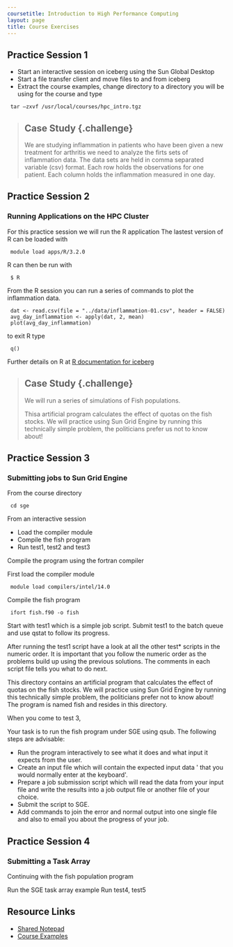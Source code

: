 ```yaml
---
coursetitle: Introduction to High Performance Computing
layout: page
title: Course Exercises
---
```

 
## Practice Session 1

 *   Start an interactive session on iceberg using the Sun Global Desktop
 *   Start a file transfer client and move files to and from iceberg
 *   Extract the course examples, change directory to a directory you will be using for the course and type

~~~{.bash}
 tar –zxvf /usr/local/courses/hpc_intro.tgz
~~~
                   

> ## Case Study {.challenge}
>
> We are studying inflammation in patients who have been given 
> a new treatment for arthritis we need to analyze the firts sets of inflammation data.
> The data sets are held in comma separated variable (csv) format. Each row holds
> the observations for one patient. Each column holds the inflammation measured in one day.

## Practice Session 2
### Running Applications on the HPC Cluster

For this practice session we will run the R application
The lastest version of R can be loaded with

~~~{.bash}
 module load apps/R/3.2.0
~~~

R can then be run with

~~~{.bash}
 $ R
~~~

From the R session you can run a series of commands to plot the inflammation data.

~~~{r,include=FALSE}
 dat <- read.csv(file = "../data/inflammation-01.csv", header = FALSE)
 avg_day_inflammation <- apply(dat, 2, mean)
 plot(avg_day_inflammation)
~~~

to exit R type 

~~~{r,echo=FALSE}
 q()
~~~

Further details on R at
[R documentation for iceberg](http://rcg.group.shef.ac.uk/iceberg/software/apps/R.html)





> ## Case Study {.challenge}
>
> We will run a series of simulations of Fish populations.
> 
> Thisa artificial program calculates the effect of quotas on the fish stocks.
> We will practice using Sun Grid Engine by running this
> technically simple problem, the politicians prefer us
> not to know about!

## Practice Session 3

### Submitting jobs to Sun Grid Engine
From the course directory

~~~{.bash}
 cd sge
~~~

From an interactive session
 * Load the compiler module
 * Compile the fish program
 * Run test1, test2 and test3

Compile the program using the fortran compiler

First load the compiler module

~~~{.bash}
 module load compilers/intel/14.0
~~~


Compile the fish program

~~~{.bash}
 ifort fish.f90 -o fish
~~~

 
 Start with test1 which is a simple job script. 
 Submit test1 to the batch queue and use qstat to follow 
 its progress.
 
 After running the test1 script have a look at all the 
 other test* scripts in the numeric order. 
 It is important that you follow the numeric order as
 the problems build up using the previous solutions. 
 The comments in each script file tells you what to do next.

 This directory contains an artificial program that 
 calculates the effect of quotas on the fish stocks.
 We will practice using Sun Grid Engine by running this
 technically simple problem, the politicians prefer
 not to know about! The program is named fish and resides
 in this directory.
 
 When you come to test 3, 

  Your task is to run the fish program under SGE using qsub. 
  The following steps are advisable: 
  * Run the program interactively to see what it does 
      and what input it expects from the user.
  * Create an input file which will contain the 
      expected input data ' that you would normally 
      enter at the keyboard'.
  * Prepare a job submission script which will read the data from your input file and write the results into a job output file or another file of your choice.
  * Submit the script to SGE.
  * Add commands to join the error and normal output into one single file
      and also to email you about the progress of your job. 

## Practice Session 4

### Submitting a Task Array

Continuing with the fish population program


Run the SGE task array example
Run test4, test5


















## Resource Links

*   [Shared Notepad](https://etherpad.mozilla.org/CzIWonFrAs)
*   [Course Examples](http://rcg.group.shef.ac.uk/courses/hpcintro/downloads/hpc_intro.tgz)

